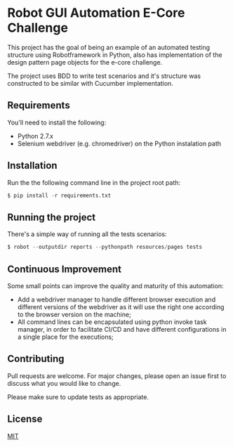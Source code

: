 # Robot GUI Automation E-Core Challenge

This project has the goal of being an example of an automated testing structure using Robotframework in Python, also has
implementation of the design pattern page objects for the e-core challenge.

The project uses BDD to write test scenarios and it's structure was constructed to be similar with Cucumber implementation.

## Requirements

You'll need to install the following:
- Python 2.7.x
- Selenium webdriver (e.g. chromedriver) on the Python instalation path

## Installation

Run the the following command line in the project root path:

```python
$ pip install -r requirements.txt 
```

## Running the project

There's a simple way of running all the tests scenarios:

```python
$ robot --outputdir reports --pythonpath resources/pages tests 
```

## Continuous Improvement
Some small points can improve the quality and maturity of this automation:
- Add a webdriver manager to handle different browser execution and different versions of the webdriver as it will use the right one according to the browser version on the machine;
- All command lines can be encapsulated using python invoke task manager, in order to facilitate CI/CD and have different configurations in a single place for the executions;


## Contributing
Pull requests are welcome. For major changes, please open an issue first to discuss what you would like to change.

Please make sure to update tests as appropriate.

## License
[MIT](https://choosealicense.com/licenses/mit/)

